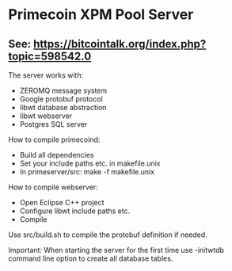 Primecoin XPM Pool Server
==============

See: https://bitcointalk.org/index.php?topic=598542.0
--------------

The server works with:
- ZEROMQ message system
- Google protobuf protocol
- libwt database abstraction
- libwt webserver
- Postgres SQL server

How to compile primecoind:
- Build all dependencies
- Set your include paths etc. in makefile.unix
- In primeserver/src: make -f makefile.unix

How to compile webserver:
- Open Eclipse C++ project
- Configure libwt include paths etc.
- Compile

Use src/build.sh to compile the protobuf definition if needed.

Important: When starting the server for the first time use -initwtdb command line option to create all database tables.

